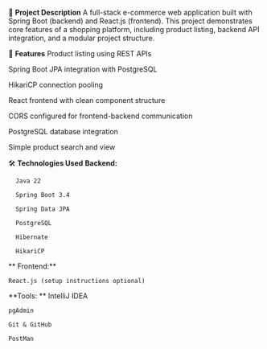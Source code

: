 📝 **Project Description**
  A full-stack e-commerce web application built with Spring Boot (backend) and React.js (frontend). This project demonstrates core features of a shopping platform, including product listing, backend API integration, and a modular project structure.

🚀 **Features**
  Product listing using REST APIs
  
  Spring Boot JPA integration with PostgreSQL
  
  HikariCP connection pooling
  
  React frontend with clean component structure
  
  CORS configured for frontend-backend communication
  
  PostgreSQL database integration
  
  Simple product search and view

🛠️ **Technologies Used**
    **Backend:**
    
      Java 22
  
      Spring Boot 3.4
  
      Spring Data JPA
  
      PostgreSQL
  
      Hibernate
  
      HikariCP
  
 ** Frontend:**
  
    React.js (setup instructions optional)
  
  **Tools: **
    IntelliJ IDEA
  
    pgAdmin
  
    Git & GitHub

    PostMan

